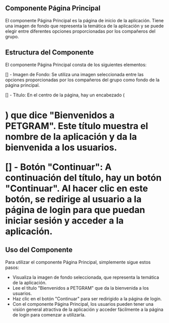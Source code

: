 ## Componente Página Principal 

El componente Página Principal es la página de inicio de la aplicación. Tiene una imagen de fondo que representa la temática de la aplicación y se puede elegir entre diferentes opciones proporcionadas por los compañeros del grupo.

## Estructura del Componente

El componente Página Principal consta de los siguientes elementos:

[] - Imagen de Fondo: Se utiliza una imagen seleccionada entre las opciones proporcionadas por los compañeros del grupo como fondo de la página principal.

[] - Título: En el centro de la página, hay un encabezado (<h1>) que dice "Bienvenidos a PETGRAM". Este título muestra el nombre de la aplicación y da la bienvenida a los usuarios.

[] - Botón "Continuar": A continuación del título, hay un botón "Continuar". Al hacer clic en este botón, se redirige al usuario a la página de login para que puedan iniciar sesión y acceder a la aplicación.

## Uso del Componente
Para utilizar el componente Página Principal, simplemente sigue estos pasos:

- Visualiza la imagen de fondo seleccionada, que representa la temática de la aplicación.
- Lee el título "Bienvenidos a PETGRAM" que da la bienvenida a los usuarios.
- Haz clic en el botón "Continuar" para ser redirigido a la página de login.
- Con el componente Página Principal, los usuarios pueden tener una visión general atractiva de la aplicación y acceder fácilmente a la página de login para comenzar a utilizarla.
